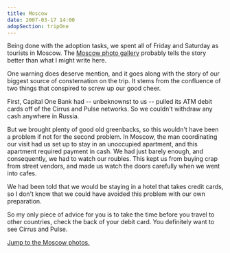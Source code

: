 ```yaml
---
title: Moscow
date: 2007-03-17 14:00
adopSection: tripOne
---
```

Being done with the adoption tasks, we spent all of Friday and Saturday as tourists in Moscow.  The <a href="/gal/032" target="_blank">Moscow photo gallery</a> probably tells the story better than what I might write here.

One warning does deserve mention, and it goes along with the story of our biggest source of consternation on the trip.  It stems from the confluence of two things that conspired to screw up our good cheer.

First, Capital One Bank had -- unbeknownst to us -- pulled its ATM debit cards off of the Cirrus and Pulse networks.  So we couldn't withdraw any cash anywhere in Russia.

But we brought plenty of good old greenbacks, so this wouldn't have been a problem if not for the second problem.  In Moscow, the man coordinating our visit had us set up to stay in an unoccupied apartment, and this apartment required payment in cash.  We had just barely enough, and consequently, we had to watch our roubles.  This kept us from buying crap from street vendors, and made us watch the doors carefully when we went into cafes.

We had been told that we would be staying in a hotel that takes credit cards, so I don't know that we could have avoided this problem with our own preparation. 

So my only piece of advice for you is to take the time before you travel to other countries, check the back of your debit card.  You definitely want to see Cirrus and Pulse.

<a href="/gal/032">Jump to the Moscow photos.</a>
